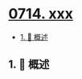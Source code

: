 # [0714. xxx](https://github.com/Tdahuyou/TNotes.leetcode/tree/main/notes/0714.%20xxx)

<!-- region:toc -->

- [1. 📝 概述](#1--概述)

<!-- endregion:toc -->

## 1. 📝 概述
